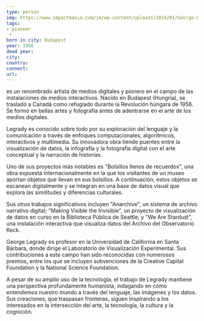 ```yaml
---
type: person
img: https://www.impactmania.com/im/wp-content/uploads/2019/01/George-Legrady_UCSB_impactmania.jpg
tags: 
- pioneer
 - 
born in city: Budapest
year: 1956
dead year: 
city: 
country: 
connect: 
url:
---
```




 es un renombrado artista de medios digitales y pionero en el campo de las instalaciones de medios interactivos. Nacido en Budapest (Hungría), se trasladó a Canadá como refugiado durante la Revolución húngara de 1956. Se formó en bellas artes y fotografía antes de adentrarse en el arte de los medios digitales.

Legrady es conocido sobre todo por su exploración del lenguaje y la comunicación a través de enfoques computacionales, algorítmicos, interactivos y multimedia. Su innovadora obra tiende puentes entre la visualización de datos, la infografía y la fotografía digital con el arte conceptual y la narración de historias.

Uno de sus proyectos más notables es "Bolsillos llenos de recuerdos", una obra expuesta internacionalmente en la que los visitantes de un museo aportan objetos que llevan en sus bolsillos. A continuación, estos objetos se escanean digitalmente y se integran en una base de datos visual que explora las similitudes y diferencias culturales.

Sus otros trabajos significativos incluyen "Anarchive", un sistema de archivo narrativo digital; "Making Visible the Invisible", un proyecto de visualización de datos en curso en la Biblioteca Pública de Seattle; y "We Are Stardust", una instalación interactiva que visualiza datos del Archivo del Observatorio Keck.

George Legrady es profesor en la Universidad de California en Santa Bárbara, donde dirige el Laboratorio de Visualización Experimental. Sus contribuciones a este campo han sido reconocidas con numerosos premios, entre los que se incluyen subvenciones de la Creative Capital Foundation y la National Science Foundation.

A pesar de su amplio uso de la tecnología, el trabajo de Legrady mantiene una perspectiva profundamente humanista, indagando en cómo entendemos nuestro mundo a través del lenguaje, las imágenes y los datos. Sus creaciones, que traspasan fronteras, siguen inspirando a los interesados en la intersección del arte, la tecnología, la cultura y la cognición.